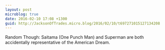 ```yaml
---
layout: post
microblog: true
date: 2016-02-10 17:08 +1300
guid: http://JacksonOfTrades.micro.blog/2016/02/10/t697271015127134208.html
---
```

Random Though: Saitama (One Punch Man) and Superman are both accidentally representative of the American Dream.
